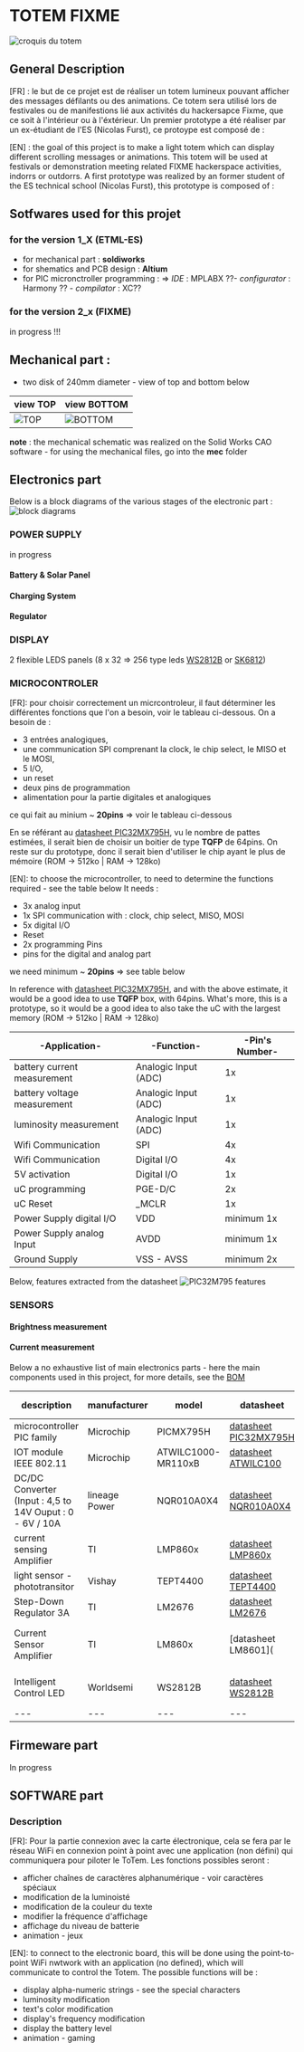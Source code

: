 # TOTEM FIXME 

![croquis du totem](/doc/Images/CroquisTotem.PNG)

## General Description 

[FR] : le but de ce projet est de réaliser un totem lumineux pouvant afficher des messages défilants ou des animations. 
Ce totem sera utilisé lors de festivales ou de manifestions lié aux activités du hackersapce Fixme, que ce soit à l'intérieur ou à l'éxtérieur.
Un premier prototype a été réaliser par un ex-étudiant de l'ES (Nicolas Furst), ce protoype est composé de :  


[EN] : the goal of this project is to make a light totem which can display different scrolling messages or animations. 
This totem will be used at festivals or demonstration meeting related FIXME hackerspace activities, indorrs or outdorrs. 
A first prototype was realized by an former student of the ES technical school (Nicolas Furst), this prototype is composed of : 

## Sotfwares used for this projet 
### for the version 1_X (ETML-ES)

* for mechanical part : **soldiworks** 
* for shematics and PCB design : **Altium** 
* for PIC micronctroller programming  : => *IDE* : MPLABX  ??- *configurator* : Harmony ?? - *compilator* : XC?? 

### for the version 2_x (FIXME)


in progress !!!


## **Mechanical part** : 

* two disk of 240mm diameter - view of top and bottom below

| view **TOP** | view **BOTTOM** | 
| --- | --- | 
| ![TOP](/doc/Images/Mechanical_Top.PNG) | ![BOTTOM](/doc/Images/Mechanical_BOTTOM.PNG) | 

**note** : the mechanical schematic was realized on the Solid Works CAO software - for using the mechanical files, go into the **mec** folder 

## **Electronics part** 

Below is a block diagrams of the various stages of the electronic part : 
![block diagrams](/doc/Images/blocDiagrammes.PNG)

### **POWER SUPPLY**
in progress 

#### **Battery & Solar Panel**

#### **Charging System**
#### **Regulator**

### **DISPLAY**
2 flexible LEDS panels (8 x 32 => 256 type leds [WS2812B](https://cdn-shop.adafruit.com/datasheets/WS2812B.pdf) or [SK6812](https://cdn-shop.adafruit.com/product-files/1138/SK6812+LED+datasheet+.pdf))  

### **MICROCONTROLER** 

[FR]: pour choisir correctement un micrcontroleur, il faut déterminer les différentes fonctions que l'on a besoin, voir le tableau ci-dessous. 
On a besoin de : 
* 3 entrées analogiques, 
* une communication SPI comprenant la clock, le chip select, le MISO et le MOSI, 
* 5 I/O, 
* un reset
* deux pins de programmation 
* alimentation pour la partie digitales et analogiques 

ce qui fait au minium ~ **20pins** => voir le tableau ci-dessous 

En se référant au [datasheet PIC32MX795H](https://ww1.microchip.com/downloads/aemDocuments/documents/MCU32/ProductDocuments/DataSheets/PIC32MX5XX6XX7XX_Family%29Datasheet_DS60001156K.pdf),
vu le nombre de pattes estimées, il serait bien de choisir un boitier de type **TQFP** de 64pins. 
On reste sur du prototype, donc il serait bien d'utiliser le chip ayant le plus de mémoire (ROM -> 512ko | RAM -> 128ko)      

[EN]: to choose the microcontroller, to need to determine the functions required - see the table below
It needs : 
* 3x analog input 
* 1x SPI communication with : clock, chip select, MISO, MOSI 
* 5x digital I/O 
* Reset 
* 2x programming Pins
* pins for the digital and analog part 

we need minimum ~ **20pins** => see table below  

In reference with [datasheet PIC32MX795H](https://ww1.microchip.com/downloads/aemDocuments/documents/MCU32/ProductDocuments/DataSheets/PIC32MX5XX6XX7XX_Family%29Datasheet_DS60001156K.pdf), 
and with the above estimate, it would be a good idea to use **TQFP** box, with 64pins. What's more, this is a prototype, so it would be a good idea to also take the uC with the largest memory (ROM -> 512ko | RAM -> 128ko)  

| -Application- | -Function- | -Pin's Number- | 
| --- | --- | --- | 
| battery current measurement | Analogic Input (ADC) | 1x | 
| battery voltage measurement | Analogic Input (ADC) | 1x | 
| luminosity measurement | Analogic Input (ADC) | 1x |
| Wifi Communication | SPI | 4x | 
| Wifi Communication | Digital I/O | 4x |
| 5V activation | Digital I/O | 1x |
| uC programming | PGE-D/C | 2x |
| uC Reset | _MCLR | 1x | 
| Power Supply digital I/O | VDD | minimum 1x | 
| Power Supply analog Input | AVDD | minimum 1x | 
| Ground Supply | VSS - AVSS | minimum 2x | 

Below, features extracted from the datasheet 
![PIC32M795 features](/doc/Images/Info_uC_PIC.png)

### **SENSORS** 

#### **Brightness measurement** 

#### **Current measurement**

Below a no exhaustive list of main electronics parts - here the main components used in this project, for more details, see the [BOM](/hardware/BOM/ListeComposants_V1.xlsx) 

| description | manufacturer | model | datasheet | remarks | name supplier | supplier reference |
| --- | --- | --- | --- | --- | --- | --- |  
| microcontroller PIC family | Microchip | PICMX795H | [datasheet PIC32MX795H](https://ww1.microchip.com/downloads/aemDocuments/documents/MCU32/ProductDocuments/DataSheets/PIC32MX5XX6XX7XX_Family%29Datasheet_DS60001156K.pdf) | TQFP housing | Farnell | [1778989](https://ch.farnell.com/fr-CH/microchip/pic32mx795f512h-80i-pt/micro-32-bits-512k-flash-usb-64tqfp/dp/1778989) | 
| IOT module IEEE 802.11 | Microchip | ATWILC1000-MR110xB | [datasheet ATWILC100](https://ww1.microchip.com/downloads/aemDocuments/documents/WSG/ProductDocuments/DataSheets/ATWILC1000-MR110XB-IEEE-802.11-b-g-n-Link-Controller-Module-DS70005326E.pdf) | no comments |
| DC/DC Converter (Input : 4,5 to 14V Ouput : 0 - 6V / 10A | lineage Power | NQR010A0X4 | [datasheet NQR010A0X4](/doc/datasheets/Alimentation/NQR010A0X-477178.pdf) | probably osbolete component | 
| current sensing Amplifier | TI | LMP860x | [datasheet LMP860x](https://www.ti.com/lit/ds/symlink/lmp8601.pdf?ts=1695161032082&ref_url=https%253A%252F%252Fwww.ti.com%252Fproduct%252FLMP8601)  | no comments | 
| light sensor - phototransitor | Vishay | TEPT4400 | [datasheet TEPT4400](https://www.vishay.com/docs/81341/tept4400.pdf) | no comment | 
| Step-Down Regulator 3A | TI | LM2676 | [datasheet LM2676](https://www.ti.com/lit/ds/symlink/lm2676.pdf?ts=1697798250050&ref_url=https%253A%252F%252Fwww.google.com%252F) | no comment | 
| Current Sensor Amplifier | TI | LM860x | [datasheet LM8601](| Step-Down Regulator 3A | TI | LM2676 | [datasheet LM2676](https://www.ti.com/lit/ds/symlink/lm2676.pdf?ts=1697798250050&ref_url=https%253A%252F%252Fwww.google.com%252F) | no comment | ) | no comment | 
| Intelligent Control LED | Worldsemi | WS2812B | [datasheet WS2812B](https://cdn-shop.adafruit.com/datasheets/WS2812B.pdf) | link with led pannels | 
| --- | --- | --- | --- | --- | 

## **Firmeware part** 

In progress 


## **SOFTWARE part**
### **Description**

[FR]: Pour la partie connexion avec la carte électronique, cela se fera par le réseau WiFi en connexion point à point avec une application (non défini) qui communiquera pour piloter le ToTem. 
Les fonctions possibles seront : 

* afficher chaînes de caractères alphanumérique - voir caractères spéciaux 
* modification de la luminoisté 
* modification de la couleur du texte 
* modifier la fréquence d'affichage 
* affichage du niveau de batterie 
* animation - jeux 

[EN]: to connect to the electronic board, this will be done using the point-to-point WiFi nwtwork with an application (no defined), which will communicate to control the Totem. 
The possible functions will be : 

* display alpha-numeric strings - see the special characters 
* luminosity modification 
* text's color modification 
* display's frequency modification
* display the battery level 
* animation - gaming 
